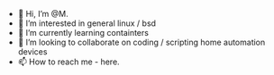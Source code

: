 - 👋 Hi, I’m @M.
- 👀 I’m interested in general linux / bsd
- 🌱 I’m currently learning containters
- 💞️ I’m looking to collaborate on coding / scripting home automation devices
- 📫 How to reach me - here.

<!---
martinnyxel/martinnyxel is a ✨ special ✨ repository because its `README.md` (this file) appears on your GitHub profile.
You can click the Preview link to take a look at your changes.
--->
